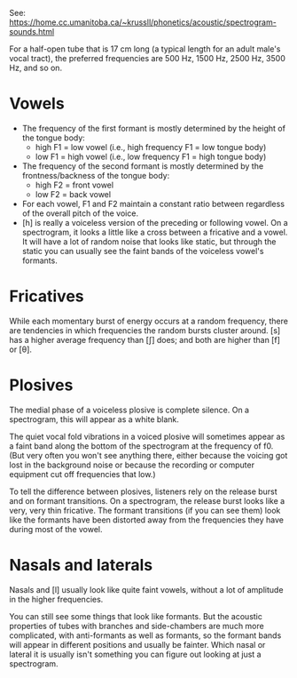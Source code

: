See: https://home.cc.umanitoba.ca/~krussll/phonetics/acoustic/spectrogram-sounds.html

For a half-open tube that is 17 cm long (a typical length for an adult male's vocal tract), the preferred frequencies are 500 Hz, 1500 Hz, 2500 Hz, 3500 Hz, and so on.

# Vowels
- The frequency of the first formant is mostly determined by the height of the tongue body:
   - high F1 = low vowel (i.e., high frequency F1 = low tongue body)
   - low F1 = high vowel (i.e., low frequency F1 = high tongue body)
- The frequency of the second formant is mostly determined by the frontness/backness of the tongue body:
  - high F2 = front vowel
  - low F2 = back vowel
- For each vowel, F1 and F2 maintain a constant ratio between regardless of the overall pitch of the voice.
- [h] is really a voiceless version of the preceding or following vowel. On a spectrogram, it looks a little like a cross between a fricative and a vowel. It will have a lot of random noise that looks like static, but through the static you can usually see the faint bands of the voiceless vowel's formants.

# Fricatives
While each momentary burst of energy occurs at a random frequency, there are tendencies in which frequencies the random bursts cluster around. [s] has a higher average frequency than [ʃ] does; and both are higher than [f] or [θ].

# Plosives
The medial phase of a voiceless plosive is complete silence. On a spectrogram, this will appear as a white blank.

The quiet vocal fold vibrations in a voiced plosive will sometimes appear as a faint band along the bottom of the spectrogram at the frequency of f0. (But very often you won't see anything there, either because the voicing got lost in the background noise or because the recording or computer equipment cut off frequencies that low.)

To tell the difference between plosives, listeners rely on the release burst and on formant transitions. On a spectrogram, the release burst looks like a very, very thin fricative. The formant transitions (if you can see them) look like the formants have been distorted away from the frequencies they have during most of the vowel.

# Nasals and laterals

Nasals and [l] usually look like quite faint vowels, without a lot of amplitude in the higher frequencies.

You can still see some things that look like formants. But the acoustic properties of tubes with branches and side-chambers are much more complicated, with anti-formants as well as formants, so the formant bands will appear in different positions and usually be fainter. Which nasal or lateral it is usually isn't something you can figure out looking at just a spectrogram.
